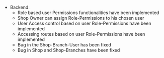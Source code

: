 
- Backend:
	- Role based user Permissions functionalities have been implemented
	- Shop Owner can assign Role-Permissions to his chosen user
	- User Access control based on user Role-Permissions have been implemented
	- Accessing routes based on user Role-Permissions have been implemented
	- Bug in the Shop-Branch-User has been fixed
	- Bug in Shop and Shop-Branches have been fixed